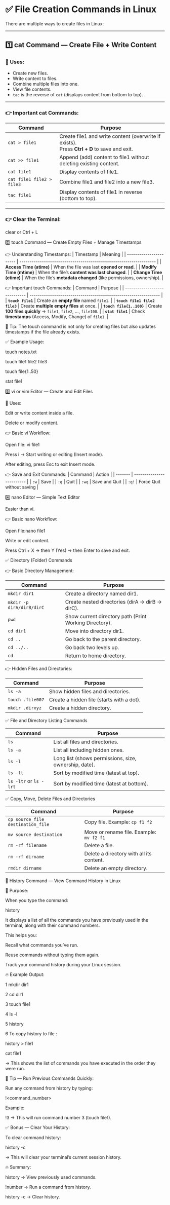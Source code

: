 # ✅ File Creation Commands in Linux

There are multiple ways to create files in Linux:

---

## 1️⃣ cat Command — Create File + Write Content

### 🔸 Uses:
- Create new files.
- Write content to files.
- Combine multiple files into one.
- View file contents.
- `tac` is the reverse of `cat` (displays content from bottom to top).

---

### 👉 Important cat Commands:

| Command                          | Purpose                                                         |
| -------------------------------- | --------------------------------------------------------------- |
| `cat > file1`                    | Create file1 and write content (overwrite if exists). <br>Press **Ctrl + D** to save and exit. |
| `cat >> file1`                   | Append (add) content to file1 without deleting existing content. |
| `cat file1`                      | Display contents of file1.                                      |
| `cat file1 file2 > file3`        | Combine file1 and file2 into a new file3.                       |
| `tac file1`                      | Display contents of file1 in reverse (bottom to top).           |

---

### 👉 Clear the Terminal:
clear
or
Ctrl + L

2️⃣ touch Command — Create Empty Files + Manage Timestamps

👉 Understanding Timestamps:
| Timestamp               | Meaning                                                             |
| ----------------------- | ------------------------------------------------------------------- |
| **Access Time (atime)** | When the file was last **opened or read**.                          |
| **Modify Time (mtime)** | When the file’s **content was last changed**.                       |
| **Change Time (ctime)** | When the file’s **metadata changed** (like permissions, ownership). |


👉 Important touch Commands:
| Command                       | Purpose                                                          |
| ----------------------------- | ---------------------------------------------------------------- |
| **`touch file1`**             | Create an **empty file** named `file1`.                          |
| **`touch file1 file2 file3`** | Create **multiple empty files** at once.                         |
| **`touch file{1..100}`**      | Create **100 files quickly** → `file1`, `file2`, ..., `file100`. |
| **`stat file1`**              | Check **timestamps** (Access, Modify, Change) of `file1`.        |

🎯 Tip:
The touch command is not only for creating files but also updates timestamps if the file already exists.

✅ Example Usage:

touch notes.txt

touch file1 file2 file3

touch file{1..50}

stat file1


3️⃣ vi or vim Editor — Create and Edit Files

🔸 Uses:

Edit or write content inside a file.

Delete or modify content.

👉 Basic vi Workflow:

Open file: vi file1

Press i → Start writing or editing (Insert mode).

After editing, press Esc to exit Insert mode.

👉 Save and Exit Commands:
| Command | Action                    |
| ------- | ------------------------- |
| `:w`    | Save                      |
| `:q`    | Quit                      |
| `:wq`   | Save and Quit             |
| `:q!`   | Force Quit without saving |

4️⃣ nano Editor — Simple Text Editor

Easier than vi.

👉 Basic nano Workflow:

Open file:nano file1

Write or edit content.

Press Ctrl + X → then Y (Yes) → then Enter to save and exit.


✅ Directory (Folder) Commands

   👉 Basic Directory Management:

   | Command                   | Purpose                                                |
| ------------------------- | ------------------------------------------------------ |
| `mkdir dir1`              | Create a directory named dir1.                         |
| `mkdir -p dirA/dirB/dirC` | Create nested directories (dirA → dirB → dirC).        |
| `pwd`                     | Show current directory path (Print Working Directory). |
| `cd dir1`                 | Move into directory dir1.                              |
| `cd ..`                   | Go back to the parent directory.                       |
| `cd ../..`                | Go back two levels up.                                 |
| `cd`                      | Return to home directory.                              |

👉 Hidden Files and Directories:

| Command          | Purpose                                   |
| ---------------- | ----------------------------------------- |
| `ls -a`          | Show hidden files and directories.        |
| `touch .file007` | Create a hidden file (starts with a dot). |
| `mkdir .dirxyz`  | Create a hidden directory.                |


✅ File and Directory Listing Commands

| Command                | Purpose                                               |
| ---------------------- | ----------------------------------------------------- |
| `ls`                   | List all files and directories.                       |
| `ls -a`                | List all including hidden ones.                       |
| `ls -l`                | Long list (shows permissions, size, ownership, date). |
| `ls -lt`               | Sort by modified time (latest at top).                |
| `ls -ltr` or `ls -lrt` | Sort by modified time (latest at bottom).             |

✅ Copy, Move, Delete Files and Directories

| Command                           | Purpose                                  |
| --------------------------------- | ---------------------------------------- |
| `cp source_file destination_file` | Copy file. Example: `cp f1 f2`           |
| `mv source destination`           | Move or rename file. Example: `mv f2 f1` |
| `rm -rf filename`                 | Delete a file.                           |
| `rm -rf dirname`                  | Delete a directory with all its content. |
| `rmdir dirname`                   | Delete an empty directory.               |

📜 History Command — View Command History in Linux

🔸 Purpose:

When you type the command:

history

It displays a list of all the commands you have previously used in the terminal, along with their command numbers.

This helps you:

Recall what commands you’ve run.

Reuse commands without typing them again.

Track your command history during your Linux session.

🔥 Example Output:

1  mkdir dir1

2  cd dir1

3  touch file1

4  ls -l

5  history

6 To copy history to file :

 history > file1

 cat file1
 
→ This shows the list of commands you have executed in the order they were run.

🧠 Tip — Run Previous Commands Quickly:

Run any command from history by typing:

!<command_number>

Example:

!3
→ This will run command number 3 (touch file1).

✅ Bonus — Clear Your History:

To clear command history:

history -c

→ This will clear your terminal’s current session history.

🔥 Summary:

history → View previously used commands.

!number → Run a command from history.

history -c → Clear history.

